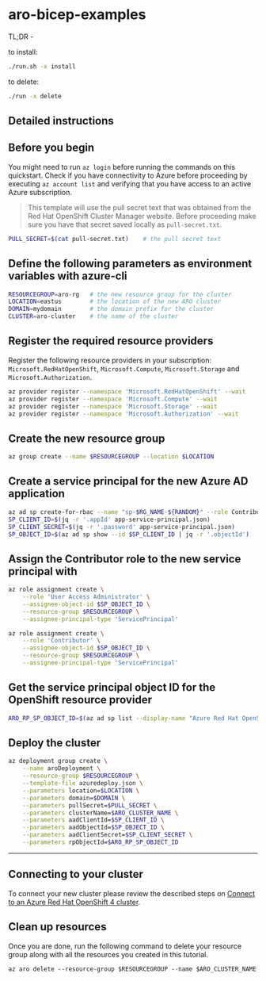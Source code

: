 # aro-bicep-examples

TL;DR -

to install:

```bash
./run.sh -x install
```

to delete:

```bash
./run -x delete
```
## Detailed instructions

## Before you begin

You might need to run `az login` before running the commands on this quickstart. Check if you have connectivity to Azure before proceeding by executing `az account list` and verifying that you have access to an active Azure subscription. 

> This template will use the pull secret text that was obtained from the Red Hat OpenShift Cluster Manager website. Before proceeding
> make sure you have that secret saved locally as `pull-secret.txt`.

```bash
PULL_SECRET=$(cat pull-secret.txt)    # the pull secret text 
```

## Define the following parameters as environment variables with azure-cli

```bash
RESOURCEGROUP=aro-rg   # the new resource group for the cluster
LOCATION=eastus        # the location of the new ARO cluster
DOMAIN=mydomain        # the domain prefix for the cluster
CLUSTER=aro-cluster    # the name of the cluster
```

## Register the required resource providers

Register the following resource providers in your subscription: `Microsoft.RedHatOpenShift`, `Microsoft.Compute`, `Microsoft.Storage` and `Microsoft.Authorization`.

```bash
az provider register --namespace 'Microsoft.RedHatOpenShift' --wait
az provider register --namespace 'Microsoft.Compute' --wait
az provider register --namespace 'Microsoft.Storage' --wait
az provider register --namespace 'Microsoft.Authorization' --wait
```

## Create the new resource group

```bash
az group create --name $RESOURCEGROUP --location $LOCATION
```

## Create a service principal for the new Azure AD application

```bash
az ad sp create-for-rbac --name "sp-$RG_NAME-${RANDOM}" --role Contributor > app-service-principal.json
SP_CLIENT_ID=$(jq -r '.appId' app-service-principal.json)
SP_CLIENT_SECRET=$(jq -r '.password' app-service-principal.json)
SP_OBJECT_ID=$(az ad sp show --id $SP_CLIENT_ID | jq -r '.objectId')
```

## Assign the Contributor role to the new service principal with

```bash
az role assignment create \
    --role 'User Access Administrator' \
    --assignee-object-id $SP_OBJECT_ID \
    --resource-group $RESOURCEGROUP \
    --assignee-principal-type 'ServicePrincipal'

az role assignment create \
    --role 'Contributor' \
    --assignee-object-id $SP_OBJECT_ID \
    --resource-group $RESOURCEGROUP \
    --assignee-principal-type 'ServicePrincipal'
```

## Get the service principal object ID for the OpenShift resource provider

```bash
ARO_RP_SP_OBJECT_ID=$(az ad sp list --display-name "Azure Red Hat OpenShift RP" --query [0].objectId -o tsv)
```

## Deploy the cluster

```bash
az deployment group create \
    --name aroDeployment \
    --resource-group $RESOURCEGROUP \
    --template-file azuredeploy.json \
    --parameters location=$LOCATION \
    --parameters domain=$DOMAIN \
    --parameters pullSecret=$PULL_SECRET \
    --parameters clusterName=$ARO_CLUSTER_NAME \
    --parameters aadClientId=$SP_CLIENT_ID \
    --parameters aadObjectId=$SP_OBJECT_ID \
    --parameters aadClientSecret=$SP_CLIENT_SECRET \
    --parameters rpObjectId=$ARO_RP_SP_OBJECT_ID
```

---

## Connecting to your cluster

To connect your new cluster please review the described steps on [Connect to an Azure Red Hat OpenShift 4 cluster](azure/openshift/tutorial-connect-cluster).

## Clean up resources

Once you are done, run the following command to delete your resource group along with all the resources you created in this tutorial.

```azurecli
az aro delete --resource-group $RESOURCEGROUP --name $ARO_CLUSTER_NAME
